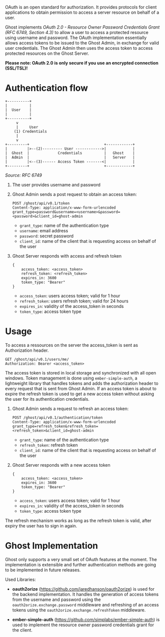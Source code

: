 OAuth is an open standard for authorization. It provides protocols for client applications to obtain  permission to access a server resource on behalf of a user.

Ghost implements *OAuth 2.0 - Resource Owner Password Credentials Grant (RFC 6749, Section 4.3)* to allow a user to access a protected resource using username and password. The OAuth implementation essentially allows access tokens to be issued to the Ghost Admin, in exchange for valid user credentials. The Ghost Admin then uses the access token to access protected resources on the Ghost Server.

**Please note: OAuth 2.0 is only secure if you use an encrypted connection (SSL/TSL)!**

# Authentication flow


```
+----------+
|          |
|  User    |
|          |
+----------+
     v
     |     User
    (1) Credentials
     |
     v
+---------+                                  +------------+
|         |>--(2)--------- User ------------>|            |
|  Ghost  |             Credentials          |   Ghost    |
|  Admin  |                                  |   Server   |
|         |<--(3)------ Access Token -------<|            |
+---------+                                  +------------+
```
*Source: RFC 6749*

1. The user provides username and password
2. Ghost Admin sends a post request to obtain an access token:

    ```
    POST /ghost/api/v0.1/token
    Content-Type: application/x-www-form-urlencoded
    grant_type=password&username=<username>&password=<password>&client_id=ghost-admin
    ```
    - `grant_type`: name of the authentication type
    - `username`: email address
    - `password`: secret password
    - `client_id`: name of the client that is requesting access on behalf of the user
3. Ghost Server responds with access and refresh token

    ```
    {
        access_token: <access_token>
        refresh_token: <refresh_token>
        expires_in: 3600
        token_type: "Bearer"
    }
    ```
    - `access_token`: users access token; valid for 1 hour
    - `refresh_token`: users refresh token; valid for 24 hours
    - `expires_in`: validity of the access_token in seconds
    - `token_type`: access token type

# Usage

To access a ressources on the server the access_token is sent as Authorization header.

```
GET /ghost/api/v0.1/users/me/
Authorization: Bearer <access_token>
```

The access token is stored in local storage and synchronized with all open windows. Token management is done using `ember-simple-auth`, a lightweight library that handles tokens and adds the authorization header to every request that is sent from Ghost Admin. If an access token is about to expire the refresh token is used to get a new access token without asking the user for its authentication credentials.

1. Ghost Admin sends a request to refresh an access token:

    ```
    POST /ghost/api/v0.1/authentication/token
    Content-Type: application/x-www-form-urlencoded
    grant_type=refresh_token&refresh_token=<refresh_token>&client_id=ghost-admin
    ```
    - `grant_type`: name of the authentication type
    - `refresh_token`: refresh token
    - `client_id`: name of the client that is requesting access on behalf of the user

2. Ghost Server responds with a new access token

    ```
    {
        access_token: <access_token>
        expires_in: 3600
        token_type: "Bearer"
    }
    ```
    - `access_token`: users access token; valid for 1 hour
    - `expires_in`: validity of the access_token in seconds
    - `token_type`: access token type

The refresh mechanism works as long as the refresh token is valid, after expiry the user has to sign in again.

# Ghost Implementation

Ghost only supports a very small set of OAuth features at the moment. The implementation is extensible and further authentication methods are going to be implemented in future releases.

Used Libraries:
- **oauth2orize** (https://github.com/jaredhanson/oauth2orize) is used for the backend implementation. It handles the generation of access tokens from the username and password using the  `oauth2orize.exchange.password` middleware and refreshing of an access tokens using the `oauth2orize.exchange.refreshToken` middleware.

- **ember-simple-auth** (https://github.com/simplabs/ember-simple-auth) is used to implement the resource owner password credentials grant for the client.